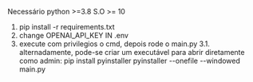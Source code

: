 Necessário python >=3.8
S.O >= 10


1. pip install -r requirements.txt
2. change OPENAI_API_KEY IN .env
3. execute com privilegios o cmd, depois rode o main.py
3.1. alternadamente, pode-se criar um executável para abrir diretamente como admin:
        pip install pyinstaller
        pyinstaller --onefile --windowed main.py
